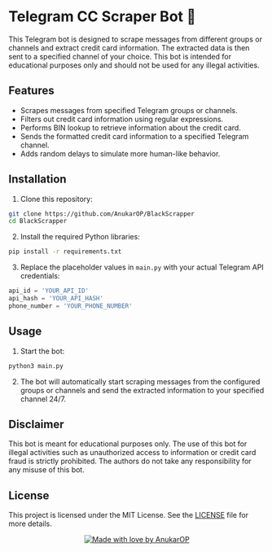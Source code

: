 
# Telegram CC Scraper Bot 🚀

This Telegram bot is designed to scrape messages from different groups or channels and extract credit card information. The extracted data is then sent to a specified channel of your choice. This bot is intended for educational purposes only and should not be used for any illegal activities.

## Features

- Scrapes messages from specified Telegram groups or channels.
- Filters out credit card information using regular expressions.
- Performs BIN lookup to retrieve information about the credit card.
- Sends the formatted credit card information to a specified Telegram channel.
- Adds random delays to simulate more human-like behavior.

## Installation

1. Clone this repository:

```bash
git clone https://github.com/AnukarOP/BlackScrapper
cd BlackScrapper
```

2. Install the required Python libraries:

```bash
pip install -r requirements.txt
```

3. Replace the placeholder values in `main.py` with your actual Telegram API credentials:

```python
api_id = 'YOUR_API_ID'
api_hash = 'YOUR_API_HASH'
phone_number = 'YOUR_PHONE_NUMBER'
```

## Usage

1. Start the bot:

```bash
python3 main.py
```

2. The bot will automatically start scraping messages from the configured groups or channels and send the extracted information to your specified channel 24/7.

## Disclaimer

This bot is meant for educational purposes only. The use of this bot for illegal activities such as unauthorized access to information or credit card fraud is strictly prohibited. The authors do not take any responsibility for any misuse of this bot.

## License

This project is licensed under the MIT License. See the [LICENSE](LICENSE) file for more details.

<p align="center">
  <a href="https://github.com/AnukarOP" target="_blank">
    <img src="https://img.shields.io/badge/Made%20with%20%E2%9D%A4%20by-AnukarOP-%23FF0000.svg" alt="Made with love by AnukarOP"/>
  </a>
</p>
